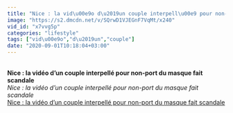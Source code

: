 ```yaml
---
title: "Nice : la vid\u00e9o d\u2019un couple interpell\u00e9 pour non-port du masque fait scandale"
image: "https://s2.dmcdn.net/v/SQrwD1VJEGnF7VqMt/x240"
vid_id: "x7vvg5p"
categories: "lifestyle"
tags: ["vid\u00e9o","d\u2019un","couple"]
date: "2020-09-01T10:18:04+03:00"
---
```

<br><b>Nice : la vidéo d’un couple interpellé pour non-port du masque fait scandale</b><br> <i>Nice : la vidéo d’un couple interpellé pour non-port du masque fait scandale</i><br> <u>Nice : la vidéo d’un couple interpellé pour non-port du masque fait scandale</u>
